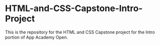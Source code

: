 # HTML-and-CSS-Capstone-Intro-Project
This is the repository for the HTML and CSS Capstone project for the Intro portion of App Academy Open.
